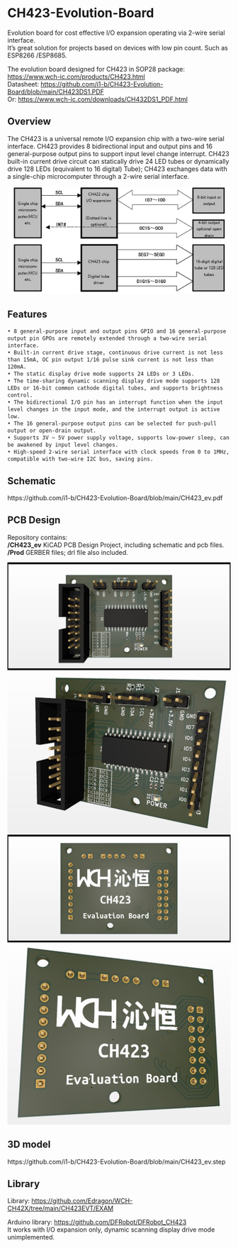 # CH423-Evolution-Board

Evolution board for cost effective I/O expansion operating via 2-wire serial interface.<br> 
It’s great solution for projects based on devices with low pin count. 
Such as ESP8266 /ESP8685.

The evolution board designed for CH423 in SOP28 package: https://www.wch-ic.com/products/CH423.html
<br>Datasheet: https://github.com/i1-b/CH423-Evolution-Board/blob/main/CH423DS1.PDF
<br>Or: https://www.wch-ic.com/downloads/CH432DS1_PDF.html

<h2>Overview</h2>

The CH423 is a universal remote I/O expansion chip with a two-wire serial interface. CH423 provides 8 bidirectional input and output pins and 16 general-purpose output pins to support input level change interrupt. CH423 built-in current drive circuit can statically drive 24 LED tubes or dynamically drive 128 LEDs (equivalent to 16 digital) Tube); CH423 exchanges data with a single-chip microcomputer through a 2-wire serial interface. 

<picture>
   <img src="Img/lkSqXbKYTyaXqk4o92Rl5VHStg55QkCAZngRsQFD.jpeg">
</picture>


<h2>Features</h2>

    • 8 general-purpose input and output pins GPIO and 16 general-purpose output pin GPOs are remotely extended through a two-wire serial interface. 
    • Built-in current drive stage, continuous drive current is not less than 15mA, OC pin output 1/16 pulse sink current is not less than 120mA. 
    • The static display drive mode supports 24 LEDs or 3 LEDs. 
    • The time-sharing dynamic scanning display drive mode supports 128 LEDs or 16-bit common cathode digital tubes, and supports brightness control. 
    • The bidirectional I/O pin has an interrupt function when the input level changes in the input mode, and the interrupt output is active low. 
    • The 16 general-purpose output pins can be selected for push-pull output or open-drain output. 
    • Supports 3V ~ 5V power supply voltage, supports low-power sleep, can be awakened by input level changes. 
    • High-speed 2-wire serial interface with clock speeds from 0 to 1MHz, compatible with two-wire I2C bus, saving pins.

<h2>Schematic</h2>
https://github.com/i1-b/CH423-Evolution-Board/blob/main/CH423_ev.pdf

<h2>PCB Design</h2>

Repository contains:<br>
<b>/CH423_ev</b>    KiCAD PCB Design Project, including schematic and pcb files.
<br><b>/Prod</b>    GERBER files; drl file also included.

<picture>
   <img src="Img/Top.jpg">
</picture>

<picture>
   <img src="Img/3D_view_01.jpg">
</picture>

<picture>
   <img src="Img/Bott.jpg">
</picture>

<picture>
   <img src="Img/3D_view_02.jpg">
</picture>



<h2>3D model</h2>
https://github.com/i1-b/CH423-Evolution-Board/blob/main/CH423_ev.step

<h2>Library</h2>


Library: https://github.com/Edragon/WCH-CH42X/tree/main/CH423EVT/EXAM

Arduino library: https://github.com/DFRobot/DFRobot_CH423 <br>
It works with I/O expansion only, dynamic scanning display drive mode unimplemented.




